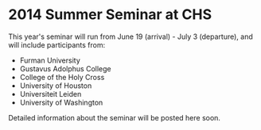 # 2014 Summer Seminar at CHS #

This year's seminar will run from June 19 (arrival) - July 3 (departure), and will include participants from:

- Furman University
- Gustavus Adolphus College
- College of the Holy Cross
- University of Houston
- Universiteit Leiden
- University of Washington

Detailed information about the seminar will be posted here soon.